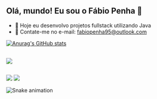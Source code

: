## Olá, mundo! Eu sou o Fábio Penha 👋

- 🔭 Hoje eu desenvolvo projetos fullstack utilizando Java
- 💬 Contate-me no e-mail: fabiopenha95@outlook.com
          
[![Anurag's GitHub stats](https://github-readme-stats.vercel.app/api?username=fabiopenha&show_icons=true&theme=dracula&include_all_commits=true)](https://github.com/fabiopenha/fabiopenha/blob/master/README.md)

<div style="display: inline_block"><br>
  <img align="center" src="https://skills.thijs.gg/icons?i=java,js,ts,nodejs,react,postgres,mysql&theme=dark" />
</div>



  ##
  
  <div> 
   
  <a href = "mailto:fabiopenha95@outlook.com"><img src="https://img.shields.io/badge/Microsoft_Outlook-0078D4?style=for-the-badge&logo=microsoft-outlook&logoColor=white" target="_blank"></a>
  <a href="https://www.linkedin.com/in/fabio-penha/" target="_blank"><img src="https://img.shields.io/badge/-LinkedIn-%230077B5?style=for-the-badge&logo=linkedin&logoColor=white" target="_blank"></a> 
</div>

![Snake animation](https://github.com/fabiopenha/fabiopenha/blob/output/github-contribution-grid-snake.svg)
